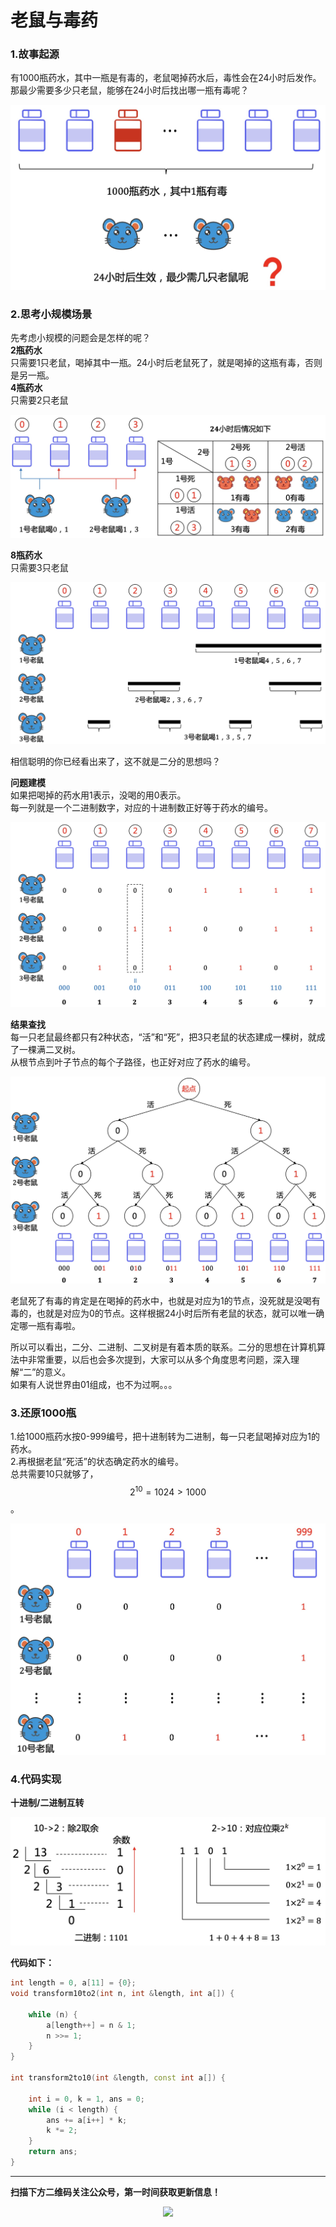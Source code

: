 # 老鼠与毒药

### 1.故事起源
有1000瓶药水，其中一瓶是有毒的，老鼠喝掉药水后，毒性会在24小时后发作。那最少需要多少只老鼠，能够在24小时后找出哪一瓶有毒呢？
<div align=center><img src="img-mouse/mouse-1-1.jpg" style="max-height: 300px;"></div>

### 2.思考小规模场景
先考虑小规模的问题会是怎样的呢？  
**2瓶药水**  
只需要1只老鼠，喝掉其中一瓶。24小时后老鼠死了，就是喝掉的这瓶有毒，否则是另一瓶。  
**4瓶药水**  
只需要2只老鼠
<div align=center><img src="img-mouse/mouse-2-1.jpg" style="max-height: 300px;"></div>

**8瓶药水**  
只需要3只老鼠
<div align=center><img src="img-mouse/mouse-2-2.jpg" style="max-height: 400px;"></div>

相信聪明的你已经看出来了，这不就是二分的思想吗？  

**问题建模**  
如果把喝掉的药水用1表示，没喝的用0表示。  
每一列就是一个二进制数字，对应的十进制数正好等于药水的编号。
<div align=center><img src="img-mouse/mouse-2-3.jpg" style="max-height: 400px;"></div>

**结果查找**  
每一只老鼠最终都只有2种状态，“活”和“死”，把3只老鼠的状态建成一棵树，就成了一棵满二叉树。  
从根节点到叶子节点的每个子路径，也正好对应了药水的编号。
<div align=center><img src="img-mouse/mouse-2-4.jpg" style="max-height: 400px;"></div>

老鼠死了有毒的肯定是在喝掉的药水中，也就是对应为1的节点，没死就是没喝有毒的，也就是对应为0的节点。这样根据24小时后所有老鼠的状态，就可以唯一确定哪一瓶有毒啦。    

所以可以看出，二分、二进制、二叉树是有着本质的联系。二分的思想在计算机算法中非常重要，以后也会多次提到，大家可以从多个角度思考问题，深入理解“二”的意义。  
如果有人说世界由01组成，也不为过啊。。。

### 3.还原1000瓶
1.给1000瓶药水按0-999编号，把十进制转为二进制，每一只老鼠喝掉对应为1的药水。  
2.再根据老鼠“死活”的状态确定药水的编号。  
总共需要10只就够了，$$2^{10}=1024 >1000$$。
<div align=center><img src="img-mouse/mouse-3-1.jpg" style="max-height: 400px;"></div>


### 4.代码实现
**十进制/二进制互转**
<div align=center><img src="img-mouse/mouse-4-1.jpg" style="max-height: 400px;"></div>

**代码如下：**
```cpp
int length = 0, a[11] = {0};
void transform10to2(int n, int &length, int a[]) {

    while (n) {
        a[length++] = n & 1;
        n >>= 1;
    }
}

int transform2to10(int &length, const int a[]) {

    int i = 0, k = 1, ans = 0;
    while (i < length) {
        ans += a[i++] * k;
        k *= 2;
    }
    return ans;
}
```


---
**扫描下方二维码关注公众号，第一时间获取更新信息！**  
<div align=center><img src="../qrcode.jpg" style="max-height: 300px;"></div>